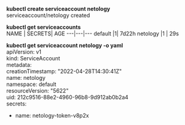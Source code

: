 **kubectl create serviceaccount netology**  
serviceaccount/netology created


**kubectl get serviceaccounts**  
NAME    |   SECRETS|   AGE
---|---|---
default    |1|         7d22h
netology   |1  |       29s

**kubectl get serviceaccount netology -o yaml**  
apiVersion: v1  
kind: ServiceAccount  
metadata:  
  creationTimestamp: "2022-04-28T14:30:41Z"  
  name: netology  
  namespace: default   
  resourceVersion: "5622"  
  uid: 212c9516-88e2-4960-96b8-9d912ab0b2a4  
secrets:  
- name: netology-token-v8p2x  
